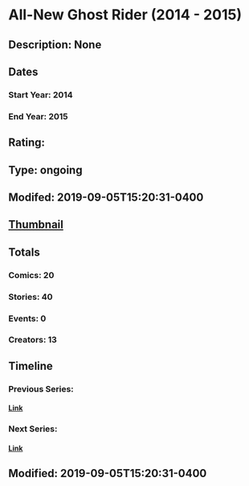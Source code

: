 # All-New Ghost Rider (2014 - 2015)
## Description: None
## Dates
### Start Year: 2014
### End Year: 2015
## Rating: 
## Type: ongoing
## Modifed: 2019-09-05T15:20:31-0400
## [Thumbnail](http://i.annihil.us/u/prod/marvel/i/mg/7/30/542d7848aef75.jpg)
## Totals
### Comics: 20
### Stories: 40
### Events: 0
### Creators: 13
## Timeline
### Previous Series: 
#### [Link]()
### Next Series: 
#### [Link]()
## Modified: 2019-09-05T15:20:31-0400